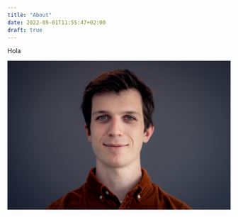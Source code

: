 ```yaml
---
title: "About"
date: 2022-09-01T11:55:47+02:00
draft: true
---
```


Hola

![png](/img/Inria-0376-318_sm.jpg)